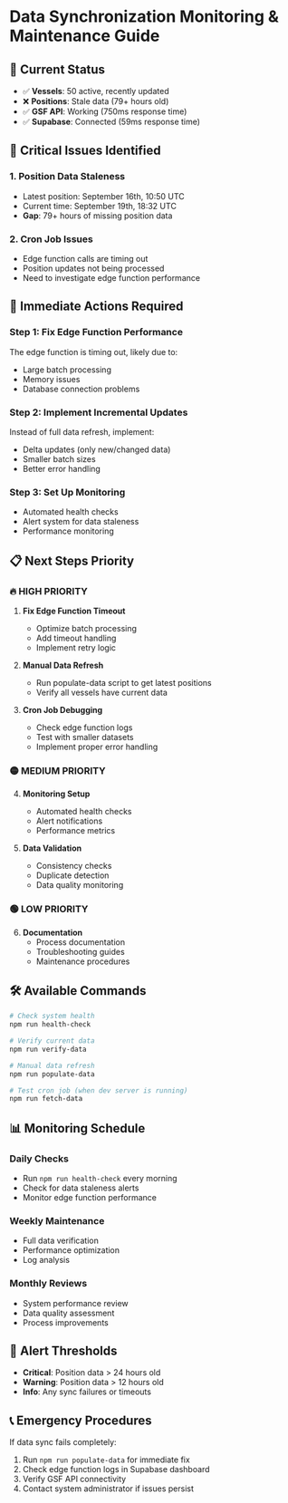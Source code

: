 # Data Synchronization Monitoring & Maintenance Guide

## 🎯 Current Status
- ✅ **Vessels**: 50 active, recently updated
- ❌ **Positions**: Stale data (79+ hours old)
- ✅ **GSF API**: Working (750ms response time)
- ✅ **Supabase**: Connected (59ms response time)

## 🚨 Critical Issues Identified

### 1. **Position Data Staleness**
- Latest position: September 16th, 10:50 UTC
- Current time: September 19th, 18:32 UTC
- **Gap**: 79+ hours of missing position data

### 2. **Cron Job Issues**
- Edge function calls are timing out
- Position updates not being processed
- Need to investigate edge function performance

## 🔧 Immediate Actions Required

### Step 1: Fix Edge Function Performance
The edge function is timing out, likely due to:
- Large batch processing
- Memory issues
- Database connection problems

### Step 2: Implement Incremental Updates
Instead of full data refresh, implement:
- Delta updates (only new/changed data)
- Smaller batch sizes
- Better error handling

### Step 3: Set Up Monitoring
- Automated health checks
- Alert system for data staleness
- Performance monitoring

## 📋 Next Steps Priority

### 🔥 **HIGH PRIORITY**
1. **Fix Edge Function Timeout**
   - Optimize batch processing
   - Add timeout handling
   - Implement retry logic

2. **Manual Data Refresh**
   - Run populate-data script to get latest positions
   - Verify all vessels have current data

3. **Cron Job Debugging**
   - Check edge function logs
   - Test with smaller datasets
   - Implement proper error handling

### 🟡 **MEDIUM PRIORITY**
4. **Monitoring Setup**
   - Automated health checks
   - Alert notifications
   - Performance metrics

5. **Data Validation**
   - Consistency checks
   - Duplicate detection
   - Data quality monitoring

### 🟢 **LOW PRIORITY**
6. **Documentation**
   - Process documentation
   - Troubleshooting guides
   - Maintenance procedures

## 🛠️ Available Commands

```bash
# Check system health
npm run health-check

# Verify current data
npm run verify-data

# Manual data refresh
npm run populate-data

# Test cron job (when dev server is running)
npm run fetch-data
```

## 📊 Monitoring Schedule

### Daily Checks
- Run `npm run health-check` every morning
- Check for data staleness alerts
- Monitor edge function performance

### Weekly Maintenance
- Full data verification
- Performance optimization
- Log analysis

### Monthly Reviews
- System performance review
- Data quality assessment
- Process improvements

## 🚨 Alert Thresholds

- **Critical**: Position data > 24 hours old
- **Warning**: Position data > 12 hours old
- **Info**: Any sync failures or timeouts

## 📞 Emergency Procedures

If data sync fails completely:
1. Run `npm run populate-data` for immediate fix
2. Check edge function logs in Supabase dashboard
3. Verify GSF API connectivity
4. Contact system administrator if issues persist
